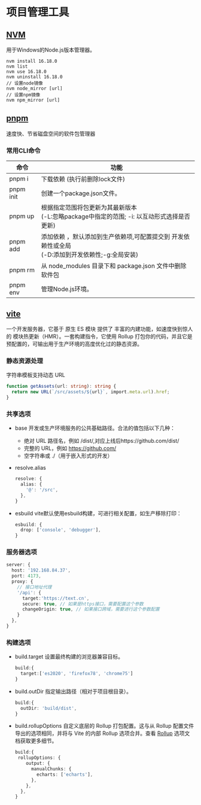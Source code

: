 # 项目管理工具

## [NVM](https://github.com/coreybutler/nvm-windows)
用于Windows的Node.js版本管理器。
```shell
nvm install 16.18.0
nvm list
nvm use 16.18.0
nvm uninstall 16.18.0
// 设置node镜像
nvm node_mirror [url]
// 设置npm镜像
nvm npm_mirror [url]
```

## [pnpm](https://www.pnpm.cn/)
速度快、节省磁盘空间的软件包管理器
### 常用CLI命令
| 命令      | 功能                                                                                               |
| --------- | -------------------------------------------------------------------------------------------------- |
| pnpm i    | 下载依赖 (执行前删除lock文件)                                                                      |
| pnpm init | 创建一个package.json文件。                                                                         |
| pnpm up   | 根据指定范围将包更新为其最新版本<br>(-L:忽略package中指定的范围; -i: 以互动形式选择是否更新)       |
| pnpm add  | 添加依赖 ，默认添加到生产依赖项,可配置提交到 开发依赖性或全局<br>(-D:添加到开发依赖性;-g:全局安装) |
| pnpm rm   | 从 node_modules 目录下和 package.json 文件中删除软件包                                             |
| pnpm env  | 管理Node.js环境。                                                                                  |

## [vite](https://cn.vitejs.dev/)
一个开发服务器，它基于 原生 ES 模块 提供了 丰富的内建功能，如速度快到惊人的 模块热更新（HMR）。一套构建指令，它使用 Rollup 打包你的代码，并且它是预配置的，可输出用于生产环境的高度优化过的静态资源。
### 静态资源处理
字符串模板支持动态 URL
``` ts
function getAssets(url: string): string {
  return new URL(`/src/assets/${url}`, import.meta.url).href;
}
```

### 共享选项
- base
  开发或生产环境服务的公共基础路径。合法的值包括以下几种：
  - 绝对 URL 路径名，例如 /dist/,对应上线后https://github.com/dist/
  - 完整的 URL，例如 https://github.com/
  - 空字符串或 ./（用于嵌入形式的开发）
  
- resolve.alias
  ```ts [vite.config.ts]
  resolve: {
    alias: {
      '@': '/src',
    },
  }
  ```

- esbuild
   vite默认使用esbuild构建，可进行相关配置，如生产移除打印：
   ```ts [vite.config.ts]
   esbuild: {
     drop: ['console', 'debugger'],
   }
   ```

### 服务器选项

```ts [vite.config.ts]
server: {
  host: '192.168.84.37',
  port: 4173,
  proxy: {
    // 接口地址代理
    '/api': {
      target:'https://text.cn',
      secure: true, // 如果是https接口，需要配置这个参数
      changeOrigin: true, // 如果接口跨域，需要进行这个参数配置
    }
  },
}
 ```


### 构建选项
- build.target
  设置最终构建的浏览器兼容目标。
  ```ts [vite.config.ts]
  build:{
    target:['es2020', 'firefox78', 'chrome75']
  }
  ```
- build.outDir
  指定输出路径（相对于项目根目录）。
  ```ts [vite.config.ts]
  build:{
    outDir: 'build/dist',
  }
  ```
- build.rollupOptions
  自定义底层的 Rollup 打包配置。这与从 Rollup 配置文件导出的选项相同，并将与 Vite 的内部 Rollup 选项合并。查看 [Rollup](https://rollupjs.org/configuration-options/) 选项文档获取更多细节。
  ```ts [vite.config.ts]
  build:{
   rollupOptions: {
      output: {
        manualChunks: {
          echarts: ['echarts'],
        },
      },
    },
  }
  ```
